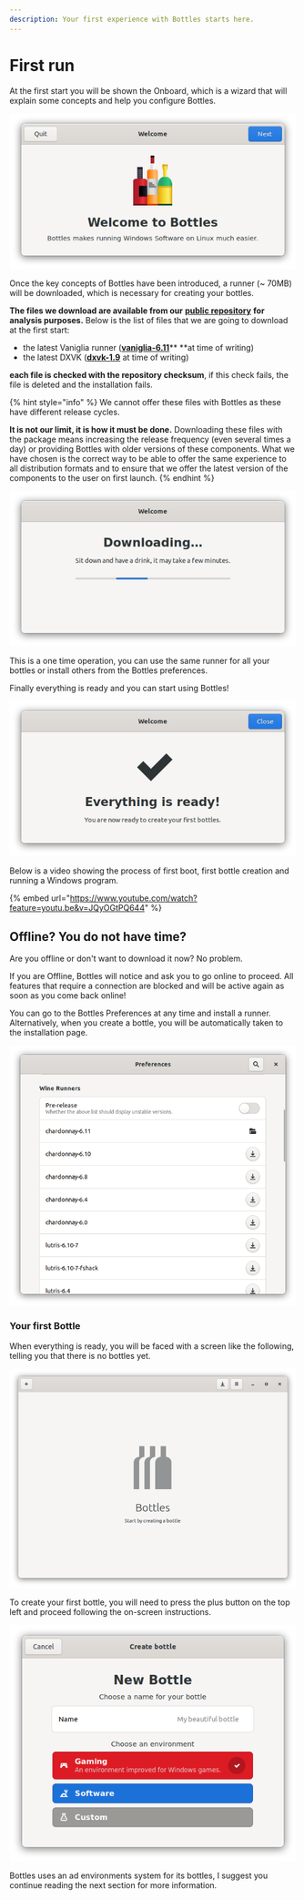 ```yaml
---
description: Your first experience with Bottles starts here.
---
```


# First run

At the first start you will be shown the Onboard, which is a wizard that will explain some concepts and help you configure Bottles.

![Bottles Onboard](<../.gitbook/assets/image (5).png>)

Once the key concepts of Bottles have been introduced, a runner (\~ 70MB) will be downloaded, which is necessary for creating your bottles.

**The files we download are available from our** [**public repository**](https://github.com/bottlesdevs/components) **for analysis purposes.** Below is the list of files that we are going to download at the first start:

* the latest Vaniglia runner ([**vaniglia-6.11**](https://github.com/bottlesdevs/components/blob/main/runners/wine/vaniglia-6.11.yml)\*\* \*\*at time of writing)
* the latest DXVK ([**dxvk-1.9**](https://github.com/bottlesdevs/components/blob/main/dxvk/dxvk-1.9.yml) at time of writing)

**each file is checked with the repository checksum**, if this check fails, the file is deleted and the installation fails.

{% hint style="info" %}
We cannot offer these files with Bottles as these have different release cycles.

**It is not our limit, it is how it must be done.** Downloading these files with the package means increasing the release frequency (even several times a day) or providing Bottles with older versions of these components. What we have chosen is the correct way to be able to offer the same experience to all distribution formats and to ensure that we offer the latest version of the components to the user on first launch.
{% endhint %}

![Downloading the first runner](<../.gitbook/assets/image (6).png>)

This is a one time operation, you can use the same runner for all your bottles or install others from the Bottles preferences.

Finally everything is ready and you can start using Bottles!

![Everything is ready!](<../.gitbook/assets/image (7) (1).png>)

Below is a video showing the process of first boot, first bottle creation and running a Windows program.

{% embed url="https://www.youtube.com/watch?feature=youtu.be&v=JQyOGtPQ644" %}

## Offline? You do not have time?

Are you offline or don't want to download it now? No problem.

If you are Offline, Bottles will notice and ask you to go online to proceed. All features that require a connection are blocked and will be active again as soon as you come back online!

You can go to the Bottles Preferences at any time and install a runner. Alternatively, when you create a bottle, you will be automatically taken to the installation page.

![Wine Runners Preferences](<../.gitbook/assets/image (9).png>)

### Your first Bottle

When everything is ready, you will be faced with a screen like the following, telling you that there is no bottles yet.

![Empty bottles view](<../.gitbook/assets/image (10).png>)

To create your first bottle, you will need to press the plus button on the top left and proceed following the on-screen instructions.

![](<../.gitbook/assets/image (11).png>)

Bottles uses an ad environments system for its bottles, I suggest you continue reading the next section for more information.
